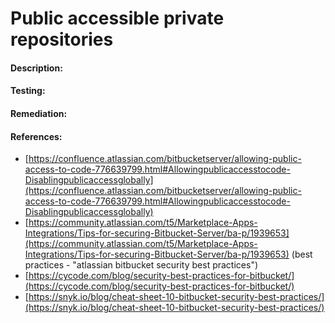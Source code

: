 # Public accessible private repositories

#### Description:



#### Testing:



#### Remediation:



#### References:

* [https://confluence.atlassian.com/bitbucketserver/allowing-public-access-to-code-776639799.html#Allowingpublicaccesstocode-Disablingpublicaccessglobally](https://confluence.atlassian.com/bitbucketserver/allowing-public-access-to-code-776639799.html#Allowingpublicaccesstocode-Disablingpublicaccessglobally)
* [https://community.atlassian.com/t5/Marketplace-Apps-Integrations/Tips-for-securing-Bitbucket-Server/ba-p/1939653](https://community.atlassian.com/t5/Marketplace-Apps-Integrations/Tips-for-securing-Bitbucket-Server/ba-p/1939653) (best practices - "atlassian bitbucket security best practices")
* [https://cycode.com/blog/security-best-practices-for-bitbucket/](https://cycode.com/blog/security-best-practices-for-bitbucket/)
* [https://snyk.io/blog/cheat-sheet-10-bitbucket-security-best-practices/](https://snyk.io/blog/cheat-sheet-10-bitbucket-security-best-practices/)


